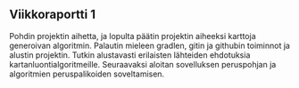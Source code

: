 ## Viikkoraportti 1

Pohdin projektin aihetta, ja lopulta päätin projektin aiheeksi karttoja generoivan algoritmin. Palautin mieleen gradlen, gitin ja githubin toiminnot ja alustin projektin. Tutkin alustavasti erilaisten lähteiden ehdotuksia kartanluontialgoritmeille. Seuraavaksi aloitan sovelluksen peruspohjan ja algoritmien peruspalikoiden soveltamisen.